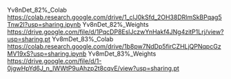 Yv8nDet_82%_Colab    https://colab.research.google.com/drive/1_clJ0kSfd_2OH38DRlmSkBPqag5Tnw2I?usp=sharing.ipynb
Yv8nDet_82%_Weights  https://drive.google.com/file/d/1PqcDP8EslJczwYnHakf4JNg4zitP1Lrj/view?usp=sharing.pt
Yv8mDet_83%_Colab    https://colab.research.google.com/drive/1b8pw7NdDp5firCZHLjQPNqpcGzMV19xS?usp=sharing.ipynb
Yv8mDet_83%_Weights  https://drive.google.com/file/d/1-0jgwHpYd6J_n_IWWtP9uAhzp2t8cqvE/view?usp=sharing.pt
